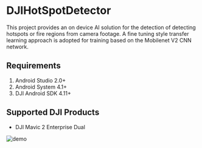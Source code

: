 # DJIHotSpotDetector
This project provides an on device AI solution for the detection of detecting hotspots or fire regions from camera footage. A fine tuning style transfer learning approach is adopted for training based on the Mobilenet V2 CNN network.
## Requirements
1. Android Studio 2.0+
2. Android System 4.1+
3. DJI Android SDK 4.11+

## Supported DJI Products
* DJI Mavic 2 Enterprise Dual

![demo](python/demo.gif)



